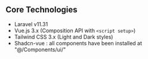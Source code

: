 ## Core Technologies

-   Laravel v11.31
-   Vue.js 3.x (Composition API with `<script setup>`)
-   Tailwind CSS 3.x (Light and Dark styles)
-   Shadcn-vue : all components have been installed at "@/Components/ui/<component>"
